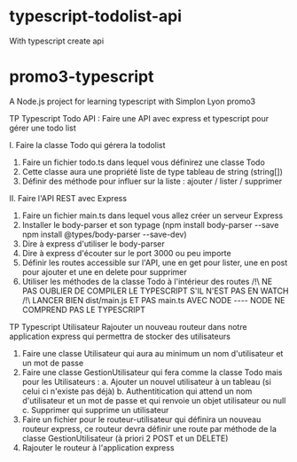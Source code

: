 # typescript-todolist-api
With typescript create api


# promo3-typescript
A Node.js project for learning typescript with Simplon Lyon promo3


TP Typescript Todo API :
Faire une API avec express et typescript pour gérer une todo list


I. Faire la classe Todo qui gérera la todolist
1) Faire un fichier todo.ts dans lequel vous définirez une classe Todo
2) Cette classe aura une propriété liste de type tableau de string (string[])
3) Définir des méthode pour influer sur la liste : ajouter / lister / supprimer

II. Faire l'API REST avec Express
1) Faire un fichier main.ts dans lequel vous allez créer un serveur Express 
2) Installer le body-parser et son typage (npm install body-parser --save     npm install @types/body-parser --save-dev)
3) Dire à express d'utiliser le body-parser
4) Dire à express d'écouter sur le port 3000 ou peu importe
5) Définir les routes accessible sur l'API, une en get pour lister, une en post pour ajouter et une en delete pour supprimer
6) Utiliser les méthodes de la classe Todo à l'intérieur des routes
/!\ NE PAS OUBLIER DE COMPILER LE TYPESCRIPT S'IL N'EST PAS EN WATCH
/!\ LANCER BIEN dist/main.js ET PAS main.ts AVEC NODE ---- NODE NE COMPREND PAS LE TYPESCRIPT


TP Typescript Utilisateur
Rajouter un nouveau routeur dans notre application express qui permettra de stocker des utilisateurs
1) Faire une classe Utilisateur qui aura au minimum un nom d'utilisateur et un mot de passe
2) Faire une classe GestionUtilisateur qui fera comme la classe Todo mais pour les Utilisateurs :
a. Ajouter un nouvel utilisateur à un tableau (si celui ci n'existe pas déjà)
b. Authentitication qui attend un nom d'utilisateur et un mot de passe et qui renvoie un objet utilisateur ou null
c. Supprimer qui supprime un utilisateur
3) Faire un fichier pour le routeur-utilisateur qui définira un nouveau routeur express, ce routeur devra définir une route par méthode de la classe GestionUtilisateur (à priori 2 POST et un DELETE)
4) Rajouter le routeur à l'application express